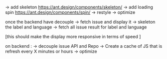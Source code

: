 -> add skeleton https://ant.design/components/skeleton/ 
-> add loading spin  https://ant.design/components/spin/ 
-> restyle
-> optimize

once the backend have decouple 
-> fetch issue and display it
-> skeleton the label and language
-> fetch all issue result for label and language


[this should make the display more responsive in terms of speed ]

on backend : 
-> decouple issue API and Repo
-> Create a cache of JS that is refresh every X minutes or hours 
-> optimize 